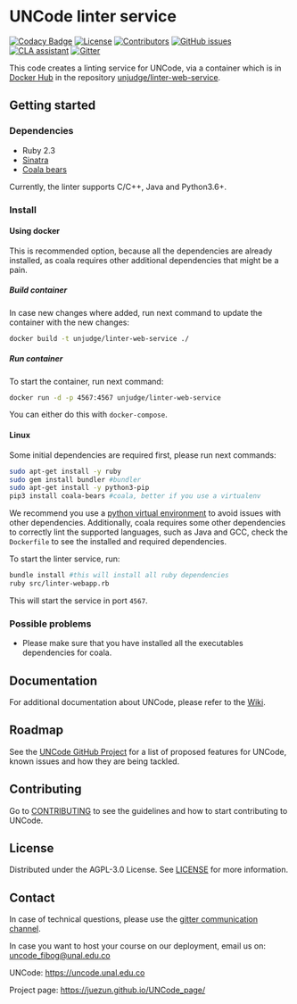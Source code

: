 # UNCode linter service

[![Codacy Badge](https://app.codacy.com/project/badge/Grade/302761f067f54331b2fa5865a8ed15e5)][codacy_url]
[![License](https://img.shields.io/github/license/JuezUN/linter-web-service?style=plastic)][license_url]
[![Contributors](https://img.shields.io/github/contributors/JuezUN/linter-web-service?style=plastic)][contributors_url]
[![GitHub issues](https://img.shields.io/github/issues/JuezUN/linter-web-service?style=plastic)][issues_url]
[![CLA assistant](https://cla-assistant.io/readme/badge/JuezUN/linter-web-service)][cla_url]
[![Gitter](https://badges.gitter.im/uncode-unal/community.svg)][gitter_url]

This code creates a linting service for UNCode, via a container which is in [Docker Hub][docker_hub_uncode] in the
 repository [unjudge/linter-web-service][unjudge/linter-web-service_url]. 

## Getting started

### Dependencies

- Ruby 2.3
- [Sinatra][sinatra_url]
- [Coala bears][coala_url]
 
Currently, the linter supports C/C++, Java and Python3.6+.

### Install 

#### Using docker
This is recommended option, because all the dependencies are already installed, as coala requires other additional
 dependencies that might be a pain.

##### Build container

In case new changes where added, run next command to update the container with the new changes:

```bash
docker build -t unjudge/linter-web-service ./
```

##### Run container

To start the container, run next command:

```bash
docker run -d -p 4567:4567 unjudge/linter-web-service
```

You can either do this with `docker-compose`.

#### Linux

Some initial dependencies are required first, please run next commands:

```bash
sudo apt-get install -y ruby
sudo gem install bundler #bundler
sudo apt-get install -y python3-pip
pip3 install coala-bears #coala, better if you use a virtualenv
```

We recommend you use a [python virtual environment][virtual_env_url] to avoid issues with other dependencies.
 Additionally, coala requires some other dependencies to correctly lint the supported languages, such as Java and GCC,
 check the `Dockerfile` to see the installed and required dependencies.

To start the linter service, run:

```bash
bundle install #this will install all ruby dependencies
ruby src/linter-webapp.rb
```

This will start the service in port `4567`.

### Possible problems

- Please make sure that you have installed all the executables dependencies for coala.

## Documentation

For additional documentation about UNCode, please refer to the [Wiki][uncode_wiki_url].

## Roadmap

See the [UNCode GitHub Project][project_url] for a list of proposed features for UNCode, known issues and how they are
 being tackled.

## Contributing

Go to [CONTRIBUTING][contributing_url] to see the guidelines and how to start contributing to UNCode.

## License

Distributed under the AGPL-3.0 License. See [LICENSE][license_url] for more information.

## Contact

In case of technical questions, please use the [gitter communication channel][gitter_url].

In case you want to host your course on our deployment, email us on: <uncode_fibog@unal.edu.co>

UNCode: <https://uncode.unal.edu.co>

Project page: <https://juezun.github.io/UNCode_page/>

[license_url]: https://github.com/JuezUN/linter-web-service/blob/master/LICENSE
[gitter_url]:https://gitter.im/uncode-unal/community?utm_source=badge&utm_medium=badge&utm_campaign=pr-badge
[uncode_wiki_url]: https://github.com/JuezUN/INGInious/wiki
[project_url]: https://github.com/orgs/JuezUN/projects/3
[contributing_url]: https://github.com/JuezUN/linter-web-service/blob/master/CONTRIBUTING.md
[coala_url]: https://coala.io
[codacy_url]: https://www.codacy.com/gh/JuezUN/linter-web-service/dashboard?utm_source=github.com&amp;utm_medium=referral&amp;utm_content=JuezUN/linter-web-service&amp;utm_campaign=Badge_Grade
[docker_hub_uncode]: https://hub.docker.com/r/unjudge
[unjudge/linter-web-service_url]: https://hub.docker.com/r/unjudge/linter-web-service
[sinatra_url]: http://sinatrarb.com/
[virtual_env_url]: http://python-guide-pt-br.readthedocs.io/en/latest/dev/virtualenvs/
[contributors_url]: https://github.com/JuezUN/INGInious-containers/graphs/contributors
[issues_url]: https://github.com/JuezUN/INGInious-containers/issues
[cla_url]: https://cla-assistant.io/JuezUN/INGInious-containers
